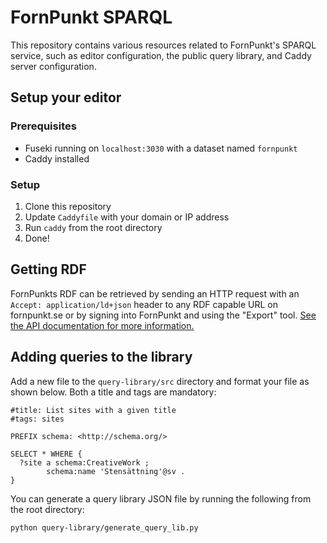 # FornPunkt SPARQL

This repository contains various resources related to FornPunkt's SPARQL service, such as editor configuration, the public query library, and Caddy server configuration.

## Setup your editor

### Prerequisites

 - Fuseki running on `localhost:3030` with a dataset named `fornpunkt`
 - Caddy installed

### Setup

1. Clone this repository
2. Update `Caddyfile` with your domain or IP address
2. Run `caddy` from the root directory
3. Done!

## Getting RDF

FornPunkts RDF can be retrieved by sending an HTTP request with an `Accept: application/ld+json` header to any RDF capable URL on fornpunkt.se or by signing into FornPunkt and using the "Export" tool. <a href="https://fornpunkt.se/data/fornpunkt-json-ld-api">See the API documentation for more information.</a>

## Adding queries to the library

Add a new file to the `query-library/src` directory and format your file as shown below. Both a title and tags are mandatory:

```
#title: List sites with a given title
#tags: sites

PREFIX schema: <http://schema.org/>

SELECT * WHERE {
  ?site a schema:CreativeWork ;
        schema:name 'Stensättning'@sv .
}

```

You can generate a query library JSON file by running the following from the root directory:

```
python query-library/generate_query_lib.py
```
